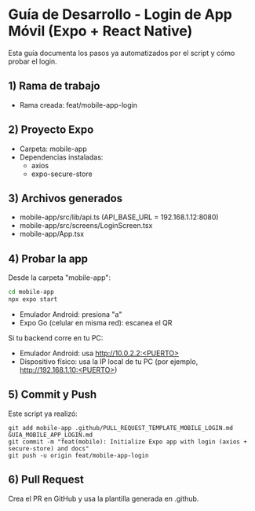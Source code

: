 # Guía de Desarrollo - Login de App Móvil (Expo + React Native)

Esta guía documenta los pasos ya automatizados por el script y cómo probar el login.

## 1) Rama de trabajo
- Rama creada: feat/mobile-app-login

## 2) Proyecto Expo
- Carpeta: mobile-app
- Dependencias instaladas:
  - axios
  - expo-secure-store

## 3) Archivos generados
- mobile-app/src/lib/api.ts (API_BASE_URL = 192.168.1.12:8080)
- mobile-app/src/screens/LoginScreen.tsx
- mobile-app/App.tsx

## 4) Probar la app
Desde la carpeta "mobile-app":
```bash
cd mobile-app
npx expo start
```

- Emulador Android: presiona "a"
- Expo Go (celular en misma red): escanea el QR

Si tu backend corre en tu PC:
- Emulador Android: usa http://10.0.2.2:<PUERTO>
- Dispositivo físico: usa la IP local de tu PC (por ejemplo, http://192.168.1.10:<PUERTO>)

## 5) Commit y Push
Este script ya realizó:
```
git add mobile-app .github/PULL_REQUEST_TEMPLATE_MOBILE_LOGIN.md GUIA_MOBILE_APP_LOGIN.md
git commit -m "feat(mobile): Initialize Expo app with login (axios + secure-store) and docs"
git push -u origin feat/mobile-app-login
```

## 6) Pull Request
Crea el PR en GitHub y usa la plantilla generada en .github.
